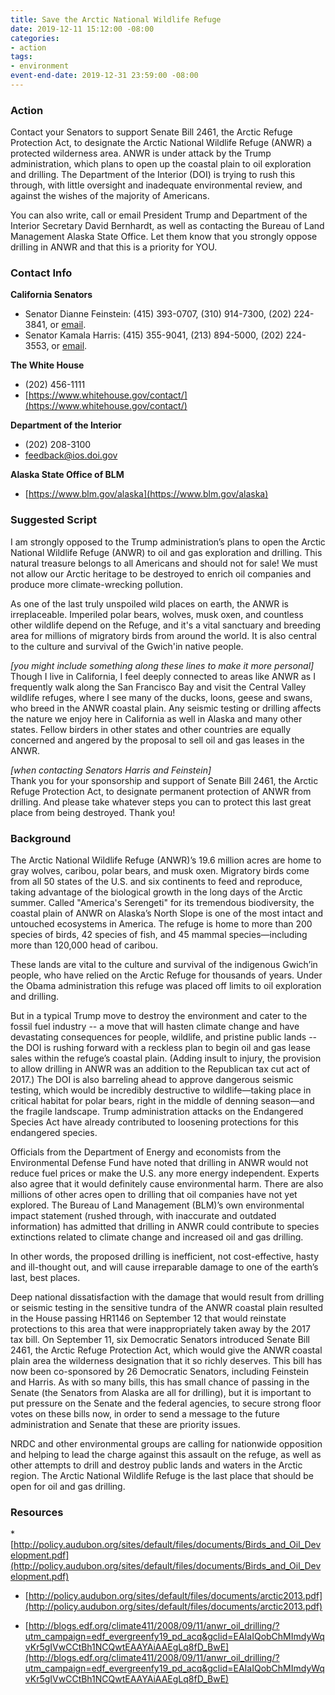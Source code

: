 ```yaml
---
title: Save the Arctic National Wildlife Refuge
date: 2019-12-11 15:12:00 -08:00
categories:
- action
tags:
- environment
event-end-date: 2019-12-31 23:59:00 -08:00
---
```


### Action
Contact your Senators to support Senate Bill 2461, the Arctic Refuge Protection Act, to designate the Arctic National Wildlife Refuge (ANWR) a protected wilderness area. ANWR is under attack by the Trump administration, which plans to open up the coastal plain to oil exploration and drilling. The Department of the Interior (DOI) is trying to rush this through, with little oversight and inadequate environmental review, and against the wishes of the majority of Americans.  

You can also write, call or email President Trump and Department of the Interior Secretary David Bernhardt, as well as contacting the Bureau of  Land Management Alaska State Office. Let them know that you strongly oppose drilling in ANWR and that this is a priority for YOU.  

### Contact Info
**California Senators**  
  * Senator Dianne Feinstein: (415) 393-0707, (310) 914-7300, (202) 224-3841, or [email](https://www.feinstein.senate.gov/public/index.cfm/e-mail-me).  
  * Senator Kamala Harris: (415) 355-9041, (213) 894-5000, (202) 224-3553, or [email](https://www.harris.senate.gov/contact).  

**The White House**  
  * (202) 456-1111  
  * [https://www.whitehouse.gov/contact/](https://www.whitehouse.gov/contact/)  

**Department of the Interior**  
  * (202) 208-3100  
  * <feedback@ios.doi.gov>  

**Alaska State Office of BLM**  
  * [https://www.blm.gov/alaska](https://www.blm.gov/alaska)  


### Suggested Script
I am strongly opposed to the Trump administration’s plans to open the Arctic National Wildlife Refuge (ANWR) to oil and gas exploration and drilling. This natural treasure belongs to all Americans and should not for sale! We must not allow our Arctic heritage to be destroyed to enrich oil companies and produce more climate-wrecking pollution.  

As one of the last truly unspoiled wild places on earth, the ANWR is irreplaceable. Imperiled polar bears, wolves, musk oxen, and countless other wildlife depend on the Refuge, and it's a vital sanctuary and breeding area for millions of migratory birds from around the world. It is also central to the culture and survival of the Gwich'in native people.  

*[you might include something along these lines to make it more personal]*  
Though I live in California, I feel deeply connected to areas like ANWR as I frequently walk along the San Francisco Bay and visit the Central Valley wildlife refuges, where I see many of the ducks, loons, geese and swans, who breed in the ANWR coastal plain. Any seismic testing or drilling affects the nature we enjoy here in California as well in Alaska and many other states.  Fellow birders in other states and other countries are equally concerned and angered by the proposal to sell oil and gas leases in the ANWR.  

*[when contacting Senators Harris and Feinstein]*   
Thank you for your sponsorship and support of Senate Bill 2461, the Arctic Refuge Protection Act, to designate permanent protection of ANWR from drilling.  And please take whatever steps you can to protect this last great place from being destroyed.  Thank you!  

### Background
The Arctic National Wildlife Refuge (ANWR)’s 19.6 million acres are home to gray wolves, caribou, polar bears, and musk oxen.  Migratory birds come from all 50 states of the U.S. and six continents to feed and reproduce, taking advantage of the biological growth in the long days of the Arctic summer. Called "America's Serengeti" for its tremendous biodiversity, the coastal plain of ANWR on Alaska’s North Slope is one of the most intact and untouched ecosystems in America. The refuge is home to more than 200 species of birds, 42 species of fish, and 45 mammal species—including more than 120,000 head of caribou.  

These lands are vital to the culture and survival of the indigenous Gwich’in people, who have relied on the Arctic Refuge for thousands of years. Under the Obama administration this refuge was placed off limits to oil exploration and drilling.  

But in a typical Trump move to destroy the environment and cater to the fossil fuel industry -- a move that will hasten climate change and have devastating consequences for people, wildlife, and pristine public lands -- the DOI is rushing forward with a reckless plan to begin oil and gas lease sales within the refuge’s coastal plain. (Adding insult to injury, the provision to allow drilling in ANWR was an addition to the Republican tax cut act of 2017.)  The DOI  is also barreling ahead to approve dangerous seismic testing, which would be incredibly destructive to wildlife—taking place in critical habitat for polar bears, right in the middle of denning season—and the fragile landscape.  Trump administration attacks on the Endangered Species Act have already contributed to loosening protections for this endangered species.  

Officials from the Department of Energy and economists from the Environmental Defense Fund have noted that drilling in ANWR would not reduce fuel prices or make the U.S. any more energy independent. Experts also agree that it would definitely cause environmental harm. There are also  millions of other acres open to drilling that oil companies have not yet explored. The Bureau of Land Management (BLM)’s own environmental impact statement (rushed through, with inaccurate and outdated information) has admitted that drilling in ANWR could contribute to species extinctions related to climate change and increased oil and gas drilling.  

In other words, the proposed drilling is inefficient, not cost-effective, hasty and ill-thought out, and will cause irreparable damage to one of the earth’s last, best places.  

Deep national dissatisfaction with the damage that would result from drilling or seismic testing in the sensitive tundra of the ANWR coastal plain resulted in the House passing HR1146 on September 12 that would reinstate protections to this area that were inappropriately taken away by the 2017 tax bill. On September 11, six Democratic Senators  introduced Senate Bill 2461, the Arctic Refuge Protection Act, which would give the ANWR coastal plain area the wilderness designation that it so richly deserves. This bill has now been co-sponsored by 26 Democratic Senators, including Feinstein and Harris. As with so many bills, this has small chance of passing in the Senate (the Senators from Alaska are all for drilling), but it is important to put pressure on the Senate and the federal agencies, to secure strong floor votes on these bills now, in order to send a message to the future administration and Senate that these are priority issues.  

NRDC and other environmental groups are calling for nationwide opposition and helping to lead the charge against this assault on the refuge, as well as other attempts to drill and destroy public lands and waters in the Arctic region. The Arctic National Wildlife Refuge is the last place that should be open for oil and gas drilling.  

### Resources

 *[http://policy.audubon.org/sites/default/files/documents/Birds_and_Oil_Development.pdf](http://policy.audubon.org/sites/default/files/documents/Birds_and_Oil_Development.pdf)

 * [http://policy.audubon.org/sites/default/files/documents/arctic2013.pdf](http://policy.audubon.org/sites/default/files/documents/arctic2013.pdf)

 * [http://blogs.edf.org/climate411/2008/09/11/anwr_oil_drilling/?utm_campaign=edf_evergreenfy19_pd_acq&gclid=EAIaIQobChMImdyWqvKr5gIVwCCtBh1NCQwtEAAYAiAAEgLq8fD_BwE](http://blogs.edf.org/climate411/2008/09/11/anwr_oil_drilling/?utm_campaign=edf_evergreenfy19_pd_acq&gclid=EAIaIQobChMImdyWqvKr5gIVwCCtBh1NCQwtEAAYAiAAEgLq8fD_BwE)